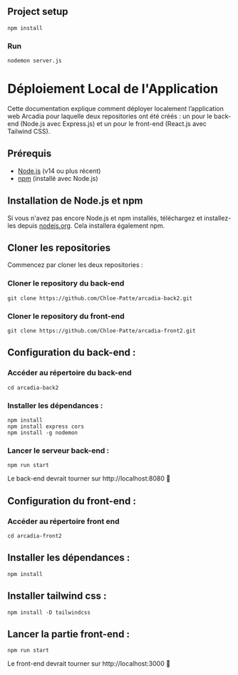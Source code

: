 ## Project setup
```
npm install
```

### Run
```
nodemon server.js
```
# Déploiement Local de l'Application

Cette documentation explique comment déployer localement l’application web Arcadia pour laquelle deux repositories ont été créés : un pour le back-end (Node.js avec Express.js) et un pour le front-end (React.js avec Tailwind CSS).

## Prérequis

- [Node.js](https://nodejs.org/) (v14 ou plus récent)
- [npm](https://www.npmjs.com/get-npm) (installé avec Node.js)

## Installation de Node.js et npm

Si vous n'avez pas encore Node.js et npm installés, téléchargez et installez-les depuis [nodejs.org](https://nodejs.org/). Cela installera également npm.

## Cloner les repositories

Commencez par cloner les deux repositories :


### Cloner le repository du back-end
```
git clone https://github.com/Chloe-Patte/arcadia-back2.git
```
### Cloner le repository du front-end
```
git clone https://github.com/Chloe-Patte/arcadia-front2.git
```
## Configuration du back-end : 
### Accéder au répertoire du back-end
```
cd arcadia-back2
```

### Installer les dépendances : 
```
npm install
npm install express cors
npm install -g nodemon
```

### Lancer le serveur back-end : 
```
npm run start
```

Le back-end devrait tourner sur http://localhost:8080 🙂


## Configuration du front-end : 
### Accéder au répertoire front end 
```
cd arcadia-front2
```

## Installer les dépendances : 
```
npm install
```

## Installer tailwind css : 
```
npm install -D tailwindcss
```

## Lancer la partie front-end : 
```
npm run start
```

Le front-end devrait tourner sur http://localhost:3000 🙂
